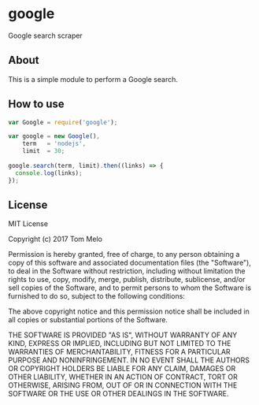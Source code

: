 # google
Google search scraper

## About
This is a simple module to perform a Google search.

## How to use

```js
var Google = require('google');

var google = new Google(),
    term   = 'nodejs',
    limit  = 30;
    
google.search(term, limit).then((links) => {
  console.log(links);
});
```

## License
MIT License

Copyright (c) 2017 Tom Melo

Permission is hereby granted, free of charge, to any person obtaining a copy
of this software and associated documentation files (the "Software"), to deal
in the Software without restriction, including without limitation the rights
to use, copy, modify, merge, publish, distribute, sublicense, and/or sell
copies of the Software, and to permit persons to whom the Software is
furnished to do so, subject to the following conditions:

The above copyright notice and this permission notice shall be included in all
copies or substantial portions of the Software.

THE SOFTWARE IS PROVIDED "AS IS", WITHOUT WARRANTY OF ANY KIND, EXPRESS OR
IMPLIED, INCLUDING BUT NOT LIMITED TO THE WARRANTIES OF MERCHANTABILITY,
FITNESS FOR A PARTICULAR PURPOSE AND NONINFRINGEMENT. IN NO EVENT SHALL THE
AUTHORS OR COPYRIGHT HOLDERS BE LIABLE FOR ANY CLAIM, DAMAGES OR OTHER
LIABILITY, WHETHER IN AN ACTION OF CONTRACT, TORT OR OTHERWISE, ARISING FROM,
OUT OF OR IN CONNECTION WITH THE SOFTWARE OR THE USE OR OTHER DEALINGS IN THE
SOFTWARE.
